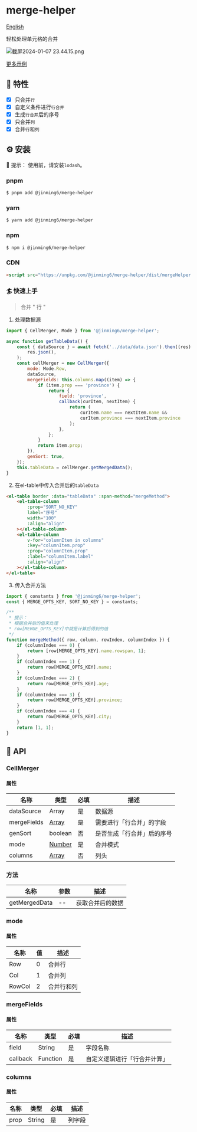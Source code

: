 # merge-helper

[English](./README.md)

轻松处理单元格的合并

![截屏2024-01-07 23.44.15.png](https://s2.loli.net/2024/01/07/rqlRbZgUt6TD3xk.png)

[更多示例](./example/el-table.html)

## 🎨 特性

- [x] 只合并`行`
- [x] 自定义条件进行`行合并`
- [x] 生成`行合并`后的序号
- [x] 只合并`列`
- [x] 合并`行`和`列`

## ⚙️ 安装

🔔 提示： 使用前，请安装`lodash`。

### pnpm

```bash
$ pnpm add @jinming6/merge-helper
```

### yarn

```bash
$ yarn add @jinming6/merge-helper
```

### npm

```bash
$ npm i @jinming6/merge-helper
```

### CDN

```html
<script src="https://unpkg.com/@jinming6/merge-helper/dist/mergeHelper.min.js"></script>
```

### 🏄 快速上手

> 合并 " 行 "

1. 处理数据源

```js
import { CellMerger, Mode } from '@jinming6/merge-helper';

async function getTableData() {
	const { dataSource } = await fetch('../data/data.json').then((res) =>
		res.json(),
	);
	const cellMerger = new CellMerger({
		mode: Mode.Row,
		dataSource,
		mergeFields: this.columns.map((item) => {
			if (item.prop === 'province') {
				return {
					field: 'province',
					callback(curItem, nextItem) {
						return (
							curItem.name === nextItem.name &&
							curItem.province === nextItem.province
						);
					},
				};
			}
			return item.prop;
		}),
		genSort: true,
	});
	this.tableData = cellMerger.getMergedData();
}
```

2. 在el-table中传入合并后的`tableData`

```html
<el-table border :data="tableData" :span-method="mergeMethod">
	<el-table-column
		:prop="SORT_NO_KEY"
		label="序号"
		width="100"
		:align="align"
	></el-table-column>
	<el-table-column
		v-for="columnItem in columns"
		:key="columnItem.prop"
		:prop="columnItem.prop"
		:label="columnItem.label"
		:align="align"
	></el-table-column>
</el-table>
```

3. 传入合并方法

```js
import { constants } from '@jinming6/merge-helper';
const { MERGE_OPTS_KEY, SORT_NO_KEY } = constants;

/**
 * 提示：
 * 根据合并后的值来处理
 * row[MERGE_OPTS_KEY]中就是计算后得到的值
 */
function mergeMethod({ row, column, rowIndex, columnIndex }) {
	if (columnIndex === 0) {
		return [row[MERGE_OPTS_KEY].name.rowspan, 1];
	}
	if (columnIndex === 1) {
		return row[MERGE_OPTS_KEY].name;
	}
	if (columnIndex === 2) {
		return row[MERGE_OPTS_KEY].age;
	}
	if (columnIndex === 3) {
		return row[MERGE_OPTS_KEY].province;
	}
	if (columnIndex === 4) {
		return row[MERGE_OPTS_KEY].city;
	}
	return [1, 1];
}
```

## 📄 API

### CellMerger

#### 属性

| 名称        | 类型                  | 必填 | 描述                       |
| ----------- | --------------------- | ---- | -------------------------- |
| dataSource  | Array                 | 是   | 数据源                     |
| mergeFields | [Array](#mergefields) | 是   | 需要进行「行合并」的字段   |
| genSort     | boolean               | 否   | 是否生成「行合并」后的序号 |
| mode        | [Number](#mode)       | 是   | 合并模式                   |
| columns     | [Array](#columns)     | 否   | 列头                       |

### 方法

| 名称          | 参数 | 描述             |
| ------------- | ---- | ---------------- |
| getMergedData | --   | 获取合并后的数据 |

### mode

#### 属性

| 名称   | 值  | 描述       |
| ------ | --- | ---------- |
| Row    | 0   | 合并行     |
| Col    | 1   | 合并列     |
| RowCol | 2   | 合并行和列 |

### mergeFields

#### 属性

| 名称     | 类型     | 必填 | 描述                         |
| -------- | -------- | ---- | ---------------------------- |
| field    | String   | 是   | 字段名称                     |
| callback | Function | 是   | 自定义逻辑进行「行合并计算」 |

### columns

#### 属性

| 名称 | 类型   | 必填 | 描述   |
| ---- | ------ | ---- | ------ |
| prop | String | 是   | 列字段 |
